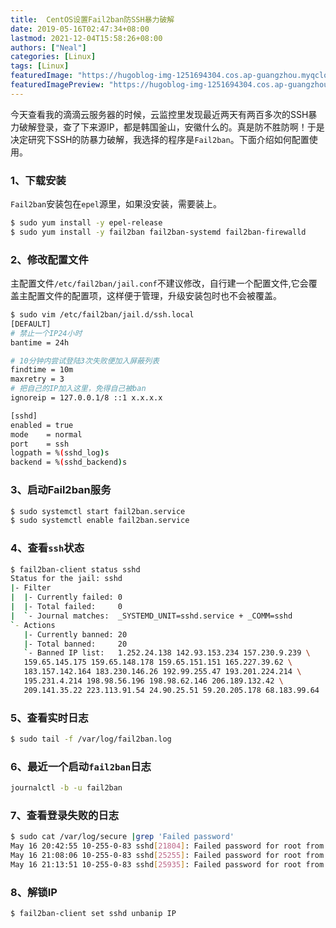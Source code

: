 ```yaml
---
title:  CentOS设置Fail2ban防SSH暴力破解
date: 2019-05-16T02:47:34+08:00
lastmod: 2021-12-04T15:58:26+08:00
authors: ["Neal"]
categories: [Linux]
tags: [Linux]
featuredImage: "https://hugoblog-img-1251694304.cos.ap-guangzhou.myqcloud.com/blog/fail2ban.svg"
featuredImagePreview: "https://hugoblog-img-1251694304.cos.ap-guangzhou.myqcloud.com/blog/fail2ban.svg"
---
```




今天查看我的滴滴云服务器的时候，云监控里发现最近两天有两百多次的SSH暴力破解登录，查了下来源IP，都是韩国釜山，安徽什么的。真是防不胜防啊！于是决定研究下SSH的防暴力破解，我选择的程序是`Fail2ban`。下面介绍如何配置使用。
<!--more-->



### 1、下载安装
`Fail2ban`安装包在`epel`源里，如果没安装，需要装上。
```bash
$ sudo yum install -y epel-release
$ sudo yum install -y fail2ban fail2ban-systemd fail2ban-firewalld
```
### 2、修改配置文件
主配置文件`/etc/fail2ban/jail.conf`不建议修改，自行建一个配置文件,它会覆盖主配置文件的配置项，这样便于管理，升级安装包时也不会被覆盖。
```sh
$ sudo vim /etc/fail2ban/jail.d/ssh.local
[DEFAULT]
# 禁止一个IP24小时
bantime = 24h

# 10分钟内尝试登陆3次失败便加入屏蔽列表
findtime = 10m
maxretry = 3
# 把自己的IP加入这里，免得自己被ban
ignoreip = 127.0.0.1/8 ::1 x.x.x.x

[sshd]
enabled = true
mode    = normal
port    = ssh
logpath = %(sshd_log)s
backend = %(sshd_backend)s
```

### 3、启动Fail2ban服务
```sh
$ sudo systemctl start fail2ban.service
$ sudo systemctl enable fail2ban.service
```

### 4、查看`ssh`状态
```sh
$ fail2ban-client status sshd
Status for the jail: sshd
|- Filter
|  |- Currently failed: 0
|  |- Total failed:     0
|  `- Journal matches:  _SYSTEMD_UNIT=sshd.service + _COMM=sshd
`- Actions
   |- Currently banned: 20
   |- Total banned:     20
   `- Banned IP list:   1.252.24.138 142.93.153.234 157.230.9.239 \
   159.65.145.175 159.65.148.178 159.65.151.151 165.227.39.62 \
   183.157.142.164 183.230.146.26 192.99.255.47 193.201.224.214 \
   195.231.4.214 198.98.56.196 198.98.62.146 206.189.132.42 \
   209.141.35.22 223.113.91.54 24.90.25.51 59.20.205.178 68.183.99.64
```

### 5、查看实时日志
```sh
$ sudo tail -f /var/log/fail2ban.log
```

### 6、最近一个启动`fail2ban`日志
```sh
journalctl -b -u fail2ban
```

### 7、查看登录失败的日志

```sh
$ sudo cat /var/log/secure |grep 'Failed password'
May 16 20:42:55 10-255-0-83 sshd[21804]: Failed password for root from 185.244.25.105 port 35412 ssh2
May 16 21:08:06 10-255-0-83 sshd[25255]: Failed password for root from 40.73.39.211 port 41718 ssh2
May 16 21:13:51 10-255-0-83 sshd[25935]: Failed password for root from 105.103.132.251 port 19628 ssh2
```

### 8、解锁IP

```sh
$ fail2ban-client set sshd unbanip IP
```
